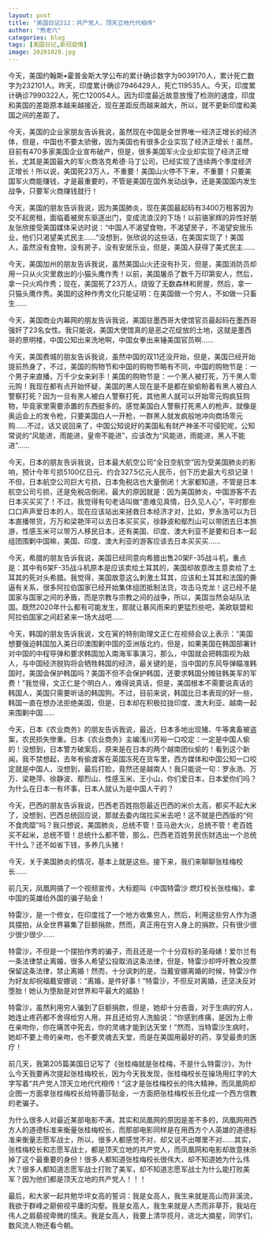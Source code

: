 ```yaml
---
layout: post
title: "美国日记212：共产党人，顶天立地代代相传"
author: "熊老六"
categories: blog
tags: [美国日记,新冠疫情]
image: 20201028.jpg
---
```

​​今天，美国约翰斯•霍普金斯大学公布的累计确诊数字为9039170人，累计死亡数字为232101人。昨天，印度累计确诊7946429人，死亡119535人。今天，印度累计确诊7990322人，死亡120054人。因为印度最近故意放慢了检测的速度，印度和美国的差距原本越来越接近，现在差距反而越来越大，所以，就不更新印度和美国之间的差距了。

今天，美国的企业家朋友告诉我说，虽然现在中国是全世界唯一经济正增长的经济体，但是，中国也不要太骄傲，因为美国也有很多企业实现了经济正增长！虽然，目前有470多家美国企业宣布破产，但是，很多美国军火企业却实现了经济正增长，尤其是美国最大的军火商洛克希德·马丁公司，已经实现了连续两个季度经济正增长！所以说，美国死23万人，不重要！美国山火停不下来，不重要！只要美国军火商能赚钱，才是最重要的，不管是美国在国外发动战争，还是美国国内发生战争，只要军火商赚钱就行！

今天，美国的朋友告诉我说，因为美国肺炎，现在美国最起码有3400万租客因为交不起房租，面临着被房东驱逐出门，变成流浪汉的下场！以前骆家辉的异性好朋友张欣接受美国媒体采访时说：“中国人不渴望食物，不渴望房子，不渴望安居乐业，他们只渴望美式民主……”没想到，张欣说的这些话，在美国实现了！美国人，虽然没有食物，没有房子，没有安居乐业，但是，美国人获得了美式民主……

今天，美国加州的朋友告诉我说，虽然美国山火还没有扑灭，但是，美国消防员却用一只从火灾里救出的小猫头鹰作秀！以前，美国屠杀了数千万印第安人，然后，拿一只火鸡作秀；现在，美国死了23万人，烧毁了无数森林和房屋，然后，拿一只猫头鹰作秀。美国的这种作秀文化只能证明：在美国做一个穷人，不如做一只畜生……

今天，美国商业内幕网的朋友告诉我说，美国驻墨西哥大使馆官员最起码在墨西哥强奸了23名女性。我只能说，美国大使馆真的是恶之花绽放的土地，这就是墨西哥的景明楼，中国公知出来洗地啊，中国女拳出来锤美国官员啊……

今天，美国费城的朋友告诉我说，虽然中国的双11还没开始，但是，美国已经开始提前热身了，不过，美国的购物节和中国的购物节略有不同，中国的购物节是：一个男子来直播，万千少女来剁手！美国的购物节是：一个黑人被打死，万千黑人零元购！我现在都有点开始怀疑，美国的黑人现在是不是都在偷偷盼着有黑人被白人警察打死？因为一旦有黑人被白人警察打死，其他黑人就可以开始零元购疯狂购物，毕竟家里需要添置的东西挺多的。感觉美国白人警察打死黑人的枪声，就像是奥运会上的发令枪，只要美国白人一开枪，一群黑人就发疯般地冲向商场零元购……不过，话又说回来了，中国公知说好的美国私有财产神圣不可侵犯呢，公知常说的“风能进，雨能进，皇帝不能进”，应该改为“风能进，雨能进，黑人不能进”……

今天，日本的朋友告诉我说，日本最大航空公司“全日空航空”因为受美国肺炎的影响，预计今年亏损5100亿日元、约合327.5亿元人民币，创下历史最大亏损记录！不但，日本航空公司巨大亏损，日本免税店也大量倒闭！大家都知道，不管是日本航空公司亏损，还是免税店倒闭，最大的原因就是：因为美国肺炎，中国游客不去日本买买买了！不过，我觉得有句老话叫做“患难见真情，日久见人心”，平时那些口口声声爱日本的人，现在应该站出来拯救日本经济才对，比如，罗永浩可以为日本直播带货，万万和梁艳萍可以去日本买买买，徐静波和鄢烈山可以带团去日本旅游，性感玉米可以带万人移民日本，还有美国、印度、澳大利亚不是要和日本一起组团围剿中国嘛，美国、印度、澳大利亚的游客应该去日本买买买……

今天，希腊的朋友告诉我说，美国已经同意向希腊出售20架F-35战斗机，重点是：其中有6架F-35战斗机原本是应该卖给土耳其的，美国却故意改主意卖给了土耳其的死对头希腊。我觉得，美国故意这么刺激土耳其，应该和土耳其和法国的撕逼有关系，很多阿拉伯国家已经开始集体组团抵制法货，攻击马克龙！这已经不是国家与国家之间的矛盾，而是宗教与宗教之间的战争，所以，美国当然会站队法国。既然2020年什么都有可能发生，那就让暴风雨来的更猛烈些吧，美欧联盟和阿拉伯国家之间赶紧来一场大战吧……

今天，韩国的朋友告诉我说，文在寅的特别助理文正仁在视频会议上表示：“美国想要强迫韩国加入美日印澳围剿中国的亚洲版北约，但是，如果美国在韩国部署针对中国的中程导弹和要求韩国加入南海军事演习，那么，中国就会把韩国视为敌人，与中国经济脱钩将会牺牲韩国的经济，最关键的是，当中国的东风导弹瞄准韩国时，美国会保护韩国吗？美国不但不会保护韩国，还要求韩国分摊驻韩美军的军费！”我觉得，文正仁是个明白人，难得说真话，但是，美国根本不需要说真话的韩国人，美国只需要听话的韩国狗。不过，目前来说，韩国比日本表现的好一些，韩国一直在想办法拒绝美国，但是，日本却在积极拉拢印度、澳大利亚、越南一起来围剿中国……

今天，日本《农业商务》的朋友告诉我说，最近，日本多地出现猪、牛等禽畜被盗案，农民损失惨重。日本《农业商务》主编浅川芳裕一口咬定：一定是中国人偷的！没想到，日本警方破案后，原来是在日本的两个越南团伙偷的！看到这个新闻，我不禁想起，去年有偷渡客在英国冻死在货车里，西方媒体和中国公知一口咬定就是中国人，没想到，最后打脸，竟然还是越南人！我只能说一句：罗永浩、万万、梁艳萍、徐静波、鄢烈山、性感玉米、王小山，你们爱日本，日本爱你们吗？为什么在日本一有坏事，日本人就认为是中国人干的？

今天，巴西的朋友告诉我说，巴西老百姓抱怨最近巴西的米价太高，都买不起大米了，没想到，巴西总统回应说，那就去委内瑞拉买米去吧！这不就是巴西版的“何不食肉糜”吗？我只想说，美国肺炎，总统不管！亚马逊大火，总统不管！老百姓买不起米，总统不管！总统什么都不管，那么，巴西老百姓劳民伤财选出一个总统干什么？还不如省下钱，多养几头猪！

今天，关于美国肺炎的情况，基本上就是这些。接下来，我们来聊聊张桂梅校长……

前几天，凤凰网搞了一个视频宣传，大标题叫《中国特雷沙 燃灯校长张桂梅》，拿中国的英雄给外国的骗子贴金！

特雷沙，是一个修女，在印度找了一个地方收集穷人，然后，利用这些穷人作为道具摆拍，从全世界募集了巨额捐款，然而，真正用在穷人身上的捐款，只有很少很少很少很少……

特雷沙，不但是一个摆拍作秀的骗子，而且还是一个十分双标的圣母婊！爱尔兰有一条法律禁止离婚，很多人希望公投取消这条法律，但是，特雷沙却呼吁教众投票保留这条法律，禁止离婚！然而，十分讽刺的是，当戴安娜离婚的时候，特雷沙作为好友却祝福戴安娜说：“离婚，是件好事！”特雷沙，不但反对离婚，还坚决反对堕胎！她认为堕胎是对世界和平最大的威胁！

特雷沙，虽然利用穷人骗到了巨额捐款，但是，她却十分吝啬，对于生病的穷人，她连止疼药都不舍得给穷人用，并且还给穷人洗脑说：“你感到疼痛，是因为上帝在亲吻你，你在痛苦中死去，你的灵魂才能到达天堂！”然而，当特雷沙生病时，她却不要上帝的亲吻，也不要灵魂去天堂，而是在美国用最好的药，享受最贵的医疗！

前几天，我第205篇美国日记写了《张桂梅就是张桂梅，不是什么特雷沙》，为什么今天我要再次提起张桂梅校长，因为今天我发现，张桂梅校长在操场用红字的大字写着“共产党人顶天立地代代相传！”这才是张桂梅校长的伟大精神，而凤凰网却企图一方面拿张桂梅校长给特蕾莎贴金，一方面把张桂梅校长丑化成一个西方信教的老骗子。

为什么很多人对最近某部电影不满，其实和凤凰网的原因是差不多的，凤凰网用西方人的道德标准来衡量张桂梅校长，而那部电影同样是在用西方个人英雄的道德标准来衡量志愿军战士，所以，很多人都感觉不对，却又说不出哪里不对……其实，张桂梅校长和志愿军战士，都是顶天立地的共产党人，而凤凰网和电影却故意抹杀掉了这个最重要的身份！很多人都知道张桂梅校长很伟大，却不知道她为什么伟大？很多人都知道志愿军战士打败了美军，却不知道志愿军战士为什么能打败美军？因为他们都是顶天立地的共产党人！！！

最后，和大家一起共勉华坪女高的誓词：我是女高人，我生来就是高山而非溪流，我欲于群峰之巅俯视平庸的沟壑。我是女高人，我生来就是人杰而非草芥，我站在伟人之肩藐视卑微的懦夫。我是女高人，我要上清华揽月，进北大摘星，同学们，数风流人物还看今朝。​​​​